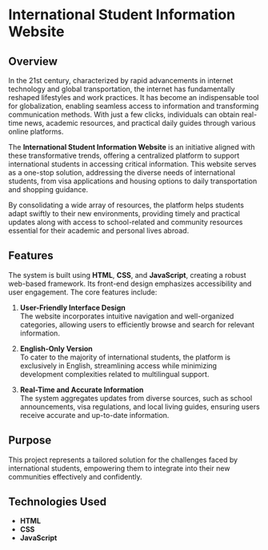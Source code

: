 # International Student Information Website

## Overview

In the 21st century, characterized by rapid advancements in internet technology and global transportation, the internet has fundamentally reshaped lifestyles and work practices. It has become an indispensable tool for globalization, enabling seamless access to information and transforming communication methods. With just a few clicks, individuals can obtain real-time news, academic resources, and practical daily guides through various online platforms.

The **International Student Information Website** is an initiative aligned with these transformative trends, offering a centralized platform to support international students in accessing critical information. This website serves as a one-stop solution, addressing the diverse needs of international students, from visa applications and housing options to daily transportation and shopping guidance. 

By consolidating a wide array of resources, the platform helps students adapt swiftly to their new environments, providing timely and practical updates along with access to school-related and community resources essential for their academic and personal lives abroad.

## Features

The system is built using **HTML**, **CSS**, and **JavaScript**, creating a robust web-based framework. Its front-end design emphasizes accessibility and user engagement. The core features include:

1. **User-Friendly Interface Design**  
   The website incorporates intuitive navigation and well-organized categories, allowing users to efficiently browse and search for relevant information.

2. **English-Only Version**  
   To cater to the majority of international students, the platform is exclusively in English, streamlining access while minimizing development complexities related to multilingual support.

3. **Real-Time and Accurate Information**  
   The system aggregates updates from diverse sources, such as school announcements, visa regulations, and local living guides, ensuring users receive accurate and up-to-date information.

## Purpose

This project represents a tailored solution for the challenges faced by international students, empowering them to integrate into their new communities effectively and confidently.

## Technologies Used

- **HTML**
- **CSS**
- **JavaScript**
